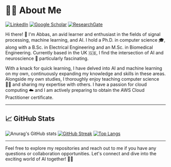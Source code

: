 # 👨‍💻 About Me

[![LinkedIn](https://img.shields.io/badge/LinkedIn-abbas--salami-blue)](https://www.linkedin.com/in/abbas-salami-a635844b/)
[![Google Scholar](https://img.shields.io/badge/Google%20Scholar-abbas--salami-brightgreen)](https://scholar.google.com/citations?user=i7gRuJMAAAAJ&hl=en)
[![ResearchGate](https://img.shields.io/badge/ResearchGate-abbas--salami-orange)](https://www.researchgate.net/profile/Abbas-Salami-2)


Hi there! 👋 I'm Abbas, an avid learner and enthusiast in the fields of signal processing, machine learning, and AI. I hold a Ph.D. in computer science 🎓, along with a B.Sc. in Electrical Engineering and an M.Sc. in Biomedical Engineering. Currently based in the UK 🇬🇧, I find the intersection of AI and neuroscience 🧠 particularly fascinating.

With a knack for quick learning, I have delved into AI and machine learning on my own, continuously expanding my knowledge and skills in these areas. Alongside my own studies, I thoroughly enjoy teaching computer science 👨‍🏫 and sharing my expertise with others. I have a passion for cloud computing ☁️ and I am actively preparing to obtain the AWS Cloud Practitioner certificate. 

---

## 📈 GitHub Stats

![Anurag's GitHub stats](https://github-readme-stats.vercel.app/api?username=AbbasSalami&show_icons=true&theme=blueberry&hide_border=true)
[![GitHub Streak](http://github-readme-streak-stats.herokuapp.com?user=AbbasSalami&theme=blueberry&hide_border=true&card_width=500)](https://git.io/streak-stats)
[![Top Langs](https://github-readme-stats.vercel.app/api/top-langs/?username=AbbasSalami&layout=donut&show_icons=true&theme=blueberry&hide_border=true)](https://github.com/anuraghazra/github-readme-stats)

---

Feel free to explore my repositories and reach out to me if you have any questions or collaboration opportunities. Let's connect and dive into the exciting world of AI together! 🚀🤖
